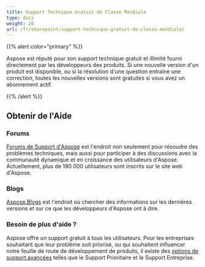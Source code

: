 ```yaml
---
title: Support Technique Gratuit de Classe Mondiale
type: docs
weight: 20
url: /fr/sharepoint/support-technique-gratuit-de-classe-mondiale/
---
```


{{% alert color="primary" %}} 

Aspose est réputé pour son support technique gratuit et illimité fourni directement par les développeurs des produits. Si une nouvelle version d'un produit est disponible, ou si la résolution d'une question entraîne une correction, toutes les nouvelles versions sont gratuites si vous avez un abonnement actif. 

{{% /alert %}} 
## **Obtenir de l'Aide**
### **Forums**
[Forums de Support d'Aspose](https://forum.aspose.com/) est l'endroit non seulement pour résoudre des problèmes techniques, mais aussi pour participer à des discussions avec la communauté dynamique et en croissance des utilisateurs d'Aspose. Actuellement, plus de 190 000 utilisateurs sont inscrits sur le site web d'Aspose. 
### **Blogs**
[Aspose.Blogs](https://blog.aspose.com/) est l'endroit où chercher des informations sur les dernières versions et sur ce que les développeurs d'Aspose ont à dire. 
### **Besoin de plus d'aide ?**
Aspose offre un support gratuit à tous les utilisateurs. Pour les entreprises souhaitant que leur problème soit priorisé, ou qui souhaitent influencer notre feuille de route de développement de produits, il existe des [options de support avancées](https://helpdesk.aspose.com/kb/faq/2-Developer-Business-Support-Key-Benefits-Conditions) telles que le Support Prioritaire et le Support Entreprise.